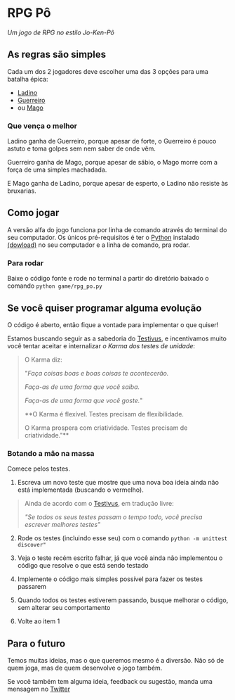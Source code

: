 # RPG Pô

*Um jogo de RPG no estilo Jo-Ken-Pô*

## As regras são simples

Cada um dos 2 jogadores deve escolher uma das 3 opções para uma batalha épica: 

- [Ladino](https://pt.wikipedia.org/wiki/Ladino_(classe_de_personagem))
- [Guerreiro](https://pt.wikipedia.org/wiki/Guerreiro_(classe_de_personagem))
- ou [Mago](https://pt.wikipedia.org/wiki/Mago_(classe_de_personagem))

### Que vença o melhor

Ladino ganha de Guerreiro, porque apesar de forte, o Guerreiro é pouco astuto e toma golpes sem nem saber de onde vêm.

Guerreiro ganha de Mago, porque apesar de sábio, o Mago morre com a força de uma simples machadada.

E Mago ganha de Ladino, porque apesar de esperto, o Ladino não resiste às bruxarias.

## Como jogar

A versão alfa do jogo funciona por linha de comando através do terminal do seu computador. Os únicos pré-requisitos é ter o  [Python](https://pt.wikipedia.org/wiki/Python) instalado [(dowload)](https://www.python.org/downloads/) no seu computador e a linha de comando, pra rodar.

### Para rodar

Baixe o código fonte e rode no terminal a partir do diretório baixado o comando `python game/rpg_po.py`

## Se você quiser programar alguma evolução

O código é aberto, então fique a vontade para implementar o que quiser!

Estamos buscando seguir as a sabedoria do [Testivus](https://www.artima.com/weblogs/viewpost.jsp?thread=203994#:~:text=%20The%20Way%20of%20Testivus%20%201%20If,no%20test.%2010%20Good%20tests%20fail.%20More%20), e incentivamos muito você tentar aceitar e internalizar *o Karma dos testes de unidade*:

> O Karma diz:
>
>"*Faça coisas boas e boas coisas te acontecerão.*
>
>*Faça-as de uma forma que você saiba.*
>
>*Faça-as de uma forma que você goste.*"
> 
> **O Karma é flexível. Testes precisam de flexibilidade.
> 
> O Karma prospera com criatividade. Testes precisam de criatividade."**

### Botando a mão na massa

Comece pelos testes.

1. Escreva um novo teste que mostre que uma nova boa ideia ainda não está implementada (buscando o vermelho).

> Ainda de acordo com o [Testivus](https://www.artima.com/weblogs/viewpost.jsp?thread=203994#:~:text=%20The%20Way%20of%20Testivus%20%201%20If,no%20test.%2010%20Good%20tests%20fail.%20More%20), em tradução livre:
>
> *"Se todos os seus testes passam o tempo todo, você precisa escrever melhores testes"*

2. Rode os testes (incluindo esse seu) com o comando `python -m unittest discover"`

3. Veja o teste recém escrito falhar, já que você ainda não implementou o código que resolve o que está sendo testado

4. Implemente o código mais simples possível para fazer os testes passarem

5. Quando todos os testes estiverem passando, busque melhorar o código, sem alterar seu comportamento

6. Volte ao item 1


## Para o futuro

Temos muitas ideias, mas o que queremos mesmo é a diversão. Não só de quem joga, mas de quem desenvolve o jogo também.

Se você também tem alguma ideia, feedback ou sugestão, manda uma mensagem no [Twitter](https://twitter.com/lulacode)

